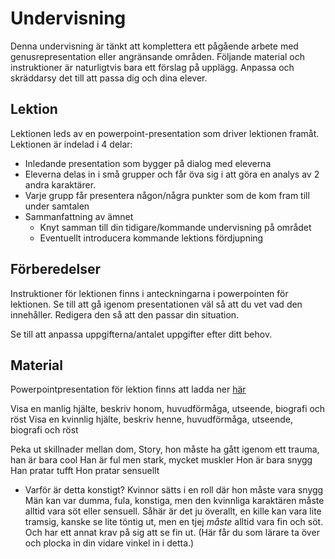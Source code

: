 
# Undervisning
Denna undervisning är tänkt att komplettera ett pågående arbete med genusrepresentation eller angränsande områden. Följande material och instruktioner är naturligtvis bara ett förslag på upplägg. Anpassa och skräddarsy det till att passa dig och dina elever.


## Lektion
Lektionen leds av en powerpoint-presentation som driver lektionen framåt. Lektionen är indelad i 4 delar:

- Inledande presentation som bygger på dialog med eleverna
- Eleverna delas in i små grupper och får öva sig i att göra en analys av 2 andra karaktärer. 
- Varje grupp får presentera någon/några punkter som de kom fram till under samtalen
- Sammanfattning av ämnet
    + Knyt samman till din tidigare/kommande undervisning på området
    + Eventuellt introducera kommande lektions fördjupning

## Förberedelser
Instruktioner för lektionen finns i anteckningarna i powerpointen för lektionen. Se till att gå igenom presentationen väl så att du vet vad den innehåller. Redigera den så att den passar din situation.

Se till att anpassa uppgifterna/antalet uppgifter efter ditt behov.

## Material
Powerpointpresentation för lektion finns att ladda ner [här][link-to-presentation]


Visa en manlig hjälte, beskriv honom, huvudförmåga, utseende, biografi och röst
Visa en kvinnlig hjälte, beskriv henne, huvudförmåga, utseende, biografi och röst

Peka ut skillnader mellan dom, 
Story, hon måste ha gått igenom ett trauma, han är bara cool
Han är ful men stark, mycket muskler
Hon är bara snygg
Han pratar tufft
Hon pratar sensuellt

- Varför är detta konstigt?
Kvinnor sätts i en roll där hon måste vara snygg
Män kan var dumma, fula, konstiga, men den kvinnliga karaktären måste alltid vara söt eller sensuell.
Såhär är det ju överallt, en kille kan vara lite tramsig, kanske se lite töntig ut, men en tjej _måste_ alltid vara fin och söt. Och har ett annat krav på sig att se fin ut.
(Här får du som lärare ta över och plocka in din vidare vinkel in i detta.)


[link-to-presentation]: http://blomdahldaniel.se/lararhandledning/kvinnlig-representation-i-league-of-legends/presentation-kvinnlig-representation-i-league-of-legends.pptx


<!-- Första 2 exemplen -->
[Pantheon]: http://gameinfo.eune.leagueoflegends.com/en/game-info/champions/pantheon/
[LeBlanc]: http://gameinfo.eune.leagueoflegends.com/en/game-info/champions/leblanc/

<!-- Dålig kvinnlig representation -->
[Janna]: http://gameinfo.eune.leagueoflegends.com/en/game-info/champions/janna/
[Ahri]: http://gameinfo.eune.leagueoflegends.com/en/game-info/champions/ahri/
[Akali]: http://gameinfo.eune.leagueoflegends.com/en/game-info/champions/akali/
[Ashe]: http://gameinfo.eune.leagueoflegends.com/en/game-info/champions/ashe/

[Soraka]: http://gameinfo.eune.leagueoflegends.com/en/game-info/champions/soraka/

<!-- Töntiga manliga karaktärer -->
[Dr.Mundo]:http://gameinfo.eune.leagueoflegends.com/en/game-info/champions/drmundo/
[Singed]:http://gameinfo.eune.leagueoflegends.com/en/game-info/champions/singed/
[Gragas]:http://gameinfo.eune.leagueoflegends.com/en/game-info/champions/gragas/
[Taric]:http://gameinfo.eune.leagueoflegends.com/en/game-info/champions/taric/

<!-- Töntiga kvinnliga karaktärer -->
[Nami]: http://gameinfo.eune.leagueoflegends.com/en/game-info/champions/nami/
[Illaoi]: http://gameinfo.eune.leagueoflegends.com/en/game-info/champions/illaoi/
[Kalista]: http://gameinfo.eune.leagueoflegends.com/en/game-info/champions/kalista/

<!-- Tuffa kvinnliga karaktärer -->
[Lissandra]: http://gameinfo.eune.leagueoflegends.com/en/game-info/champions/lissandra/
[Sejuani]: http://gameinfo.eune.leagueoflegends.com/en/game-info/champions/sejuani/
[Diana]: http://gameinfo.eune.leagueoflegends.com/en/game-info/champions/diana/
